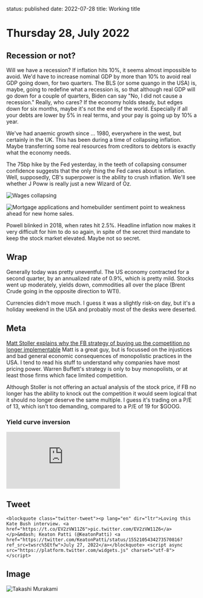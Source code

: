 status: published
date: 2022-07-28
title: Working title

# Thursday 28, July 2022

## Recession or not?

Will we have a recession? 
If inflation hits 10%, it seems almost impossible to avoid.
We'd have to increase nominal GDP by more than 10% to avoid real GDP going down, 
for two quarters.
The BLS (or some quango in the USA) is, maybe, going to redefine what a recession is,
so that although real GDP will go down for a couple of quarters,
Biden can say "No, I did not cause a recession."
Really, who cares? 
If the economy holds steady, but edges down for six months, maybe it's not the end of the world.
Especially if all your debts are lower by 5% in real terms, and your pay is going up by 10% a year.

We've had anaemic growth since ... 1980, everywhere in the west, but certainly in the UK.
This has been during a time of collapsing inflation.
Maybe transferring some real resources from creditors to debtors is exactly what the economy needs.

The 75bp hike by the Fed yesterday, in the teeth of collapsing consumer confidence suggests that the only thing the Fed cares about is inflation.
Well, supposedly, CB's superpower is the ability to crush inflation. We'll see whether J Poww is really just a new Wizard of Oz.

![Wages collapsing](https://thedailyshot.com/wp-content/uploads/US-Dallas-Fewer-businesses-are-boosting-wages2207260436.png)

![Mortgage applications and homebuilder sentiment point to weakness ahead for new home sales.](https://thedailyshot.com/wp-content/uploads/US-New-home-sales2207260436.png)

Powell blinked in 2018, when rates hit 2.5%. 
Headline inflation now makes it very difficult for him to do so again, in spite of the secret third mandate to keep the stock market elevated.
Maybe not so secret.

## Wrap

Generally today was pretty uneventful.
The US economy contracted for a second quarter, by an annualized rate of 0.9%, which is pretty mild. Stocks went up moderately, yields down, commodities all over the place (Brent Crude going in the opposite direction to WTI). 

Currencies didn't move much. I guess it was a slightly risk-on day, but it's a holiday weekend in the USA and probably most of the desks were deserted.

## Meta
[Matt Stoller explains why the FB strategy of buying up the competition no longer implementable](https://mattstoller.substack.com/p/faceblocked) Matt is a great guy, but is focussed on the injustices and bad general economic consequences of monopolistic practices in the USA.
I tend to read his stuff to understand why companies have most pricing power.
Warren Buffett's strategy is only to buy monopolists, or at least those firms which face limited competition.

Although Stoller is not offering an actual analysis of the stock price, if FB no longer has the ability to knock out the competition it would seem logical that it should no longer deserve the same multiple.
I guess it's trading on a P/E of 13, which isn't too demanding, compared to a P/E of 19 for $GOOG.




### Yield curve inversion

<div class="embed-container"><iframe src="https://fred.stlouisfed.org/graph/graph-landing.php?g=Sg5A&width=670&height=475" scrolling="no" frameborder="0" style="overflow:hidden;" allowTransparency="true" loading="lazy"></iframe></div><script src="https://fred.stlouisfed.org/graph/js/embed.js" type="text/javascript"></script>

## Tweet
`<blockquote class="twitter-tweet"><p lang="en" dir="ltr">Loving this Kate Bush interview. <a href="https://t.co/EV2zVW11Z6">pic.twitter.com/EV2zVW11Z6</a></p>&mdash; Keaton Patti (@KeatonPatti) <a href="https://twitter.com/KeatonPatti/status/1552105434273570816?ref_src=twsrc%5Etfw">July 27, 2022</a></blockquote> <script async src="https://platform.twitter.com/widgets.js" charset="utf-8"></script>`

## Image

![Takashi Murakami](https://pbs.twimg.com/media/FYxm_LYWYAIJLqX?format=jpg&name=900x900)